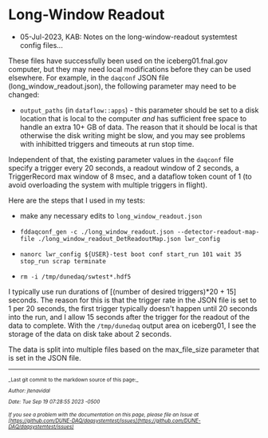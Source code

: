 # Long-Window Readout


* 05-Jul-2023, KAB: Notes on the long-window-readout systemtest config files...

These files have successfully been used on the iceberg01.fnal.gov computer, but they may need local modifications before they can be used elsewhere.  For example, in the `daqconf` JSON file (long_window_readout.json), the following parameter may need to be changed:


* `output_paths` (in `dataflow::apps`) - this parameter should be set to a disk location that is local to the computer *and* has sufficient free space to handle an extra 10+ GB of data. The reason that it should be local is that otherwise the disk writing might be slow, and you may see problems with inhibitted triggers and timeouts at run stop time.

Independent of that, the existing parameter values in the `daqconf` file specify a trigger every 20 seconds, a readout window of 2 seconds, a TriggerRecord max window of 8 msec, and a dataflow token count of 1 (to avoid overloading the system with multiple triggers in flight).

Here are the steps that I used in my tests:


* make any necessary edits to `long_window_readout.json`

* `fddaqconf_gen -c ./long_window_readout.json --detector-readout-map-file ./long_window_readout_DetReadoutMap.json lwr_config`

* `nanorc lwr_config ${USER}-test boot conf start_run 101 wait 35 stop_run scrap terminate`

* `rm -i /tmp/dunedaq/swtest*.hdf5`

I typically use run durations of [(number of desired triggers)*20 + 15] seconds. The reason for this is that the trigger rate in the JSON file is set to 1 per 20 seconds, the first trigger typically doesn't happen until 20 seconds into the run, and I allow 15 seconds after the trigger for the readout of the data to complete.  With the `/tmp/dunedaq` output area on iceberg01, I see the storage of the data on disk take about 2 seconds.

The data is split into multiple files based on the max_file_size parameter that is set in the JSON file.


-----

<font size="1">
_Last git commit to the markdown source of this page:_


_Author: jtenavidal_

_Date: Tue Sep 19 07:28:55 2023 -0500_

_If you see a problem with the documentation on this page, please file an Issue at [https://github.com/DUNE-DAQ/daqsystemtest/issues](https://github.com/DUNE-DAQ/daqsystemtest/issues)_
</font>
